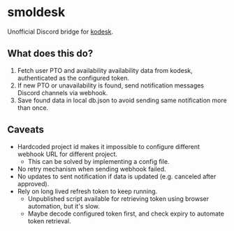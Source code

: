 # smoldesk

Unofficial Discord bridge for [kodesk](https://github.com/kodefox/kodesk/).

## What does this do?

1. Fetch user PTO and availability availability data from kodesk, authenticated as the configured token.
2. If new PTO or unavailability is found, send notification messages Discord channels via webhook.
3. Save found data in local db.json to avoid sending same notification more than once.

## Caveats

- Hardcoded project id makes it impossible to configure different webhook URL for different project.
  - This can be solved by implementing a config file.
- No retry mechanism when sending webhook failed.
- No updates to sent notification if data is updated (e.g. canceled after approved).
- Rely on long lived refresh token to keep running.
  - Unpublished script available for retrieving token using browser automation,
    but it's slow.
  - Maybe decode configured token first, and check expiry to automate token retrieval.
